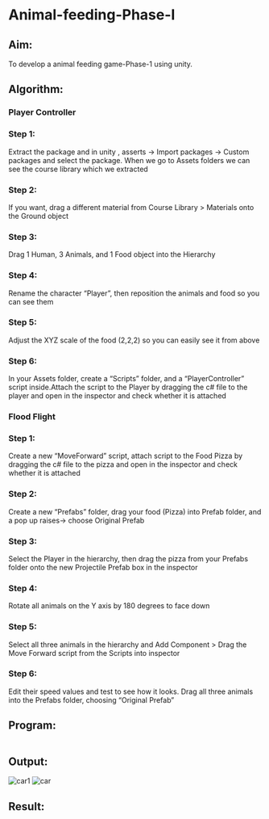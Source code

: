 # Animal-feeding-Phase-I

## Aim: 
To develop a animal feeding game-Phase-1 using unity.

## Algorithm:

### Player Controller
### Step 1:
Extract the package and in unity , asserts -> Import packages -> Custom packages and select the package. When we go to Assets folders we can see the course library which we extracted
### Step 2:
If you want, drag a different material from Course Library > Materials onto the Ground object
### Step 3:
Drag 1 Human, 3 Animals, and 1 Food object into the Hierarchy
### Step 4:
Rename the character “Player”, then reposition the animals and food so you can see them
### Step 5:
Adjust the XYZ scale of the food (2,2,2) so you can easily see it from above
### Step 6:
In your Assets folder, create a “Scripts” folder, and a “PlayerController” script inside.Attach the script to the Player by dragging the c# file to the player and open in the inspector and check whether it is attached

### Flood Flight
### Step 1: 
Create a new “MoveForward” script, attach script to the Food Pizza by dragging the c# file to the pizza and open in the inspector and check whether it is attached
### Step 2:
Create a new “Prefabs” folder, drag your food (Pizza) into Prefab folder, and a pop up raises-> choose Original Prefab
### Step 3:
Select the Player in the hierarchy, then drag the pizza from your Prefabs folder onto the new Projectile Prefab box in the inspector
### Step 4:
Rotate all animals on the Y axis by 180 degrees to face down
### Step 5:
Select all three animals in the hierarchy and Add Component > Drag the Move Forward script from the Scripts into inspector
### Step 6:
Edit their speed values and test to see how it looks. Drag all three animals into the Prefabs folder, choosing “Original Prefab”

## Program:
```

```

## Output:
![car1](https://user-images.githubusercontent.com/93587823/199155887-fc038a25-5e45-4e5e-a61b-e5f07201a2b0.png)
![car](https://user-images.githubusercontent.com/93587823/199155903-684439ca-7b59-4d48-b908-7e9cfb32aa0f.png)


## Result:
